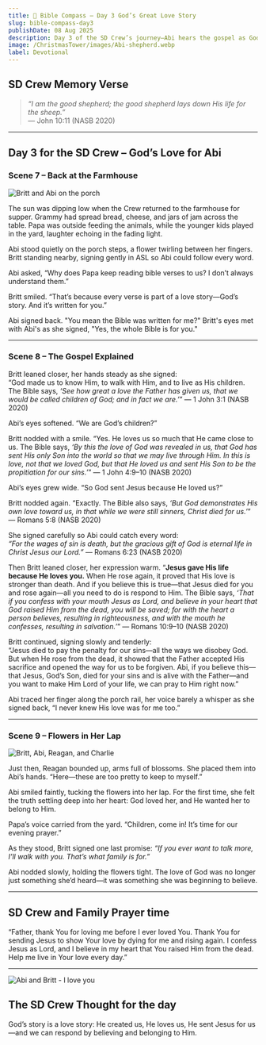 ```yaml
---
title: 💖 Bible Compass – Day 3 God’s Great Love Story
slug: bible-compass-day3
publishDate: 08 Aug 2025
description: Day 3 of the SD Crew’s journey—Abi hears the gospel as God’s love story for the first time, with help from Britt.
image: /ChristmasTower/images/Abi-shepherd.webp
label: Devotional
---
```


## SD Crew Memory Verse

> *“I am the good shepherd; the good shepherd lays down His life for the sheep.”*  
> — John 10:11 (NASB 2020)

---

## Day 3 for the SD Crew – God’s Love for Abi

### Scene 7 – Back at the Farmhouse

![Britt and Abi on the porch](/ChristmasTower/images/AbiBritt-rail.webp)

The sun was dipping low when the Crew returned to the farmhouse for supper. Grammy had spread bread, cheese, and jars of jam across the table. Papa was outside feeding the animals, while the younger kids played in the yard, laughter echoing in the fading light.

Abi stood quietly on the porch steps, a flower twirling between her fingers. Britt standing nearby, signing gently in ASL so Abi could follow every word.

Abi asked, “Why does Papa keep reading bible verses to us? I don’t always understand them.”

Britt smiled. “That’s because every verse is part of a love story—God’s story. And it’s written for you.”

Abi signed back. "You mean the Bible was written for me?" Britt's eyes met with Abi's as she signed, "Yes, the whole Bible is for you."

---

### Scene 8 – The Gospel Explained

Britt leaned closer, her hands steady as she signed:  
“God made us to know Him, to walk with Him, and to live as His children. The Bible says, *‘See how great a love the Father has given us, that we would be called children of God; and in fact we are.’*” — 1 John 3:1 (NASB 2020)

Abi’s eyes softened. “We are God’s children?”

Britt nodded with a smile. “Yes. He loves us so much that He came close to us. The Bible says, *‘By this the love of God was revealed in us, that God has sent His only Son into the world so that we may live through Him. In this is love, not that we loved God, but that He loved us and sent His Son to be the propitiation for our sins.’*” — 1 John 4:9–10 (NASB 2020)

Abi’s eyes grew wide. “So God sent Jesus because He loved us?”

Britt nodded again. “Exactly. The Bible also says, *‘But God demonstrates His own love toward us, in that while we were still sinners, Christ died for us.’*” — Romans 5:8 (NASB 2020)

She signed carefully so Abi could catch every word:  
*“For the wages of sin is death, but the gracious gift of God is eternal life in Christ Jesus our Lord.”* — Romans 6:23 (NASB 2020)

Then Britt leaned closer, her expression warm. “**Jesus gave His life because He loves you.** When He rose again, it proved that His love is stronger than death. And if you believe this is true—that Jesus died for you and rose again—all you need to do is respond to Him. The Bible says, *‘That if you confess with your mouth Jesus as Lord, and believe in your heart that God raised Him from the dead, you will be saved; for with the heart a person believes, resulting in righteousness, and with the mouth he confesses, resulting in salvation.’*” — Romans 10:9–10 (NASB 2020)

Britt continued, signing slowly and tenderly:  
“Jesus died to pay the penalty for our sins—all the ways we disobey God. But when He rose from the dead, it showed that the Father accepted His sacrifice and opened the way for us to be forgiven. Abi, if you believe this—that Jesus, God’s Son, died for your sins and is alive with the Father—and you want to make Him Lord of your life, we can pray to Him right now.”

Abi traced her finger along the porch rail, her voice barely a whisper as she signed back, “I never knew His love was for me too.”

---

### Scene 9 – Flowers in Her Lap

![Britt, Abi, Reagan, and Charlie](/ChristmasTower/images/BrittAbi-Reagan.webp)

Just then, Reagan bounded up, arms full of blossoms. She placed them into Abi’s hands. “Here—these are too pretty to keep to myself.”

Abi smiled faintly, tucking the flowers into her lap. For the first time, she felt the truth settling deep into her heart: God loved her, and He wanted her to belong to Him.  

Papa’s voice carried from the yard. “Children, come in! It’s time for our evening prayer.”

As they stood, Britt signed one last promise: *“If you ever want to talk more, I’ll walk with you. That’s what family is for.”*

Abi nodded slowly, holding the flowers tight. The love of God was no longer just something she’d heard—it was something she was beginning to believe.

---

## SD Crew and Family Prayer time

“Father, thank You for loving me before I ever loved You. Thank You for sending Jesus to show Your love by dying for me and rising again. I confess Jesus as Lord, and I believe in my heart that You raised Him from the dead. Help me live in Your love every day.”

---

![Abi and Britt - I love you](/ChristmasTower/images/AbiBritt.webp)

## The SD Crew Thought for the day

God’s story is a love story: He created us, He loves us, He sent Jesus for us—and we can respond by believing and belonging to Him.
